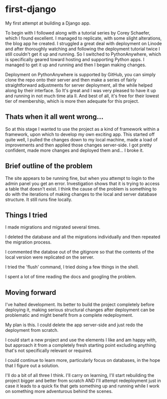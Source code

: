 # first-django

My first attempt at building a Django app.

To begin with I followed along with a tutorial series by Corey Schaefer, which I found excellent. I managed to replicate, with some slight alterations, the blog app he created. I struggled a great deal with deployment on Linode and after thoroughly watching and following the deployment tutorial twice I still couldn't get it up and running. So I switched to PythonAnywhere, which is specifically geared toward hosting and supporting Python apps. I managed to get it up and running and then I began making changes.

Deployment on PythonAnywhere is supported by GitHub, you can simply clone the repo onto their server and then make a series of fairly straightforward adjustments for server deployment, all the while helped along by their interface. So It's great and I was very pleased to have it up and running in not much time ata ll. And best of all, it's free for their lowest tier of membership, which is more then adequate for this project.

## Thats when it all went wrong...

So at this stage I wanted to use the project as a kind of framework within a framework, upon which to develop my own exciting app. This started off quite well, I pulled the changes down to my local machine, made a load of improvements and then applied those changes server-side. I got pretty confident, made more changes and deployed them and... I broke it.

## Brief outline of the problem

The site appears to be running fine, but when you attempt to login to the admin panel you get an error. Investigation shows that it is trying to access a table that doesn't exist. I think the cause of the problem is something to do with the iterations of making changes to the local and server database structure. It still runs fine locally.

## Things I tried

I made migrations and migrated several times.

I deleted the database and all the migrations individually and then repeated the migration process.

I commented the databse out of the gitignore so that the contents of the local version were replicated on the server.

I tried the 'flush' command, I tried doing a few things in the shell.

I spent a lot of time reading the docs and googling the problem.

## Moving forward

I've halted development. Its better to build the project completely before deploying it, making serious structural changes after deployment can be problematic and might benefit from a complete redeployment.

My plan is this. I could delete the app server-side and just redo the deployment from scratch.

I could start a new project and use the elements I like and am happy with, but approach it from a completely fresh starting point excluding anything that's not specifically relevant or required.

I could continue to learn more, particularly focus on databases, in the hope that I figure out a solution.

I'll do a bit of all three I think. I'll carry on learning, I'll start rebuilding the project bigger and better from scratch AND I'll attempt redeployment just in case it leads to a quick fix that gets something up and running while I work on something more adventurous behind the scenes.
